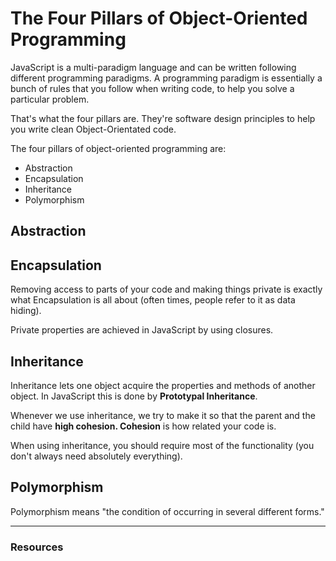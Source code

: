 # The Four Pillars of Object-Oriented Programming

JavaScript is a multi-paradigm language and can be written following different programming paradigms. A programming paradigm is essentially a bunch of rules that you follow when writing code, to help you solve a particular problem.

That's what the four pillars are. They're software design principles to help you write clean Object-Orientated code.

The four pillars of object-oriented programming are:

- Abstraction
- Encapsulation
- Inheritance
- Polymorphism


## Abstraction


## Encapsulation

Removing access to parts of your code and making things private is exactly what Encapsulation is all about (often times, people refer to it as data hiding).

Private properties are achieved in JavaScript by using closures.


## Inheritance

Inheritance lets one object acquire the properties and methods of another object. In JavaScript this is done by **Prototypal Inheritance**.

Whenever we use inheritance, we try to make it so that the parent and the child have **high cohesion. Cohesion** is how related your code is.

When using inheritance, you should require most of the functionality (you don't always need absolutely everything).

## Polymorphism

Polymorphism means "the condition of occurring in several different forms." 



---

### Resources
